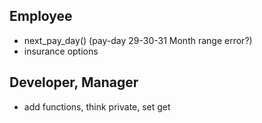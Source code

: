## Employee
- next_pay_day() (pay-day 29-30-31 Month range error?)
- insurance options

## Developer, Manager
- add functions, think private, set get